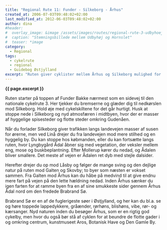 ```yaml
---
title: "Regional Rute 11: Funder - Silkeborg - Århus"
created_at: 2006-07-03T09:48:02+02:00
last_modified_at: 2012-06-03T09:48:02+02:00
author: dina
#header:
#  overlay_image: &image /assets/images/routes/regional-rute-3-udbyhoej-hornslet.jpg
#  caption: "Stemningsbillede mellem Udbyhøj og Hornslet"
#  teaser: *image
category:
  - Regional
tags:
  - cykelrute
  - regional
  - Guidebog Østjylland
excerpt: "Ruten giver cyklister mellem Århus og Silkeborg mulighed for at nyde det midtjyske landskab på vejen. Ruten følger dels den direkte vej på cykelstierne langs landevej A15 og er dels smukt ført gennem Lyngbygård Ådal og Århus Ådal."
---
```


**{{ page.excerpt }}**

Ruten starter på toppen af Funder Bakke nærmest som en sidevej til den nationale cykelrute 3. Her tjekker du bremserne og glæder dig til nedkørslen mod Silkeborg. Hold øje med cykelskiltene for det går hurtigt. Husk at stoppe nede i Silkeborg og nyd atmosfæren i midtbyen, hvor der er masser af hyggelige spisesteder og flotte steder omkring Gudenåen.

Når du forlader Silkeborg giver trafikken langs landevejen masser af susen for ørerne, men ved Linå drejer du fra landevejen mod mere stilhed og en hyggelig by. Du kan stoppe hos købmanden, eller du kan fortsætte langs ruten, hvor Lyngbygård Ådal åbner sig med vegetation, der veksler mellem eng, mose og buskbeplantning. Efter Mollerup kører du nedad, og Ådalen bliver smallere. Det meste af vejen er Ådalen ret dyb med stejle dalsider.

Herefter drejer du op mod Låsby og følger de mange sving og den dejlige natur på ruten mod Galten og Skovby; to byer som næsten er vokset sammen. Fra Galten mod Århus kan du håbe på medvind til at give endnu mere fart på vejen på den lette hældning nedad. Inden Århus sænker du igen farten for at ramme byen fra en af sine smukkeste sider gennem Århus Ådal nord om den fredede Brabrand Sø.

Brabrand Sø er en af de fuglerigeste søer i Østjylland, og her kan du bl.a. se og høre toppede lappedykkere, gråænder, rørhøns, blishøns, vibe, rør- og kærsanger. Nyd naturen inden du besøger Århus, som er en rigtig god cykelby, men hvor du også bør stå af cyklen for at beundre de flotte gader i og omkring centrum, kunstmuseet Aros, Botanisk Have og Den Gamle By.
